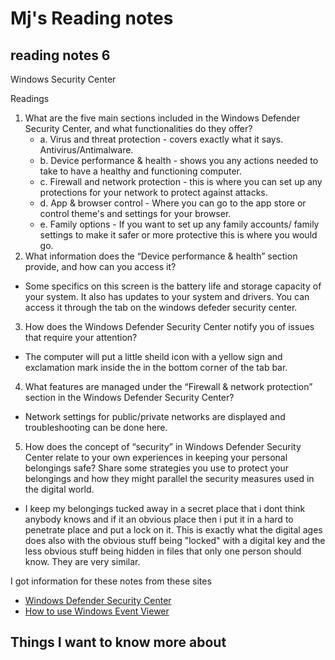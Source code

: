 # Mj's Reading notes
## reading notes 6
Windows Security Center

Readings


1. What are the five main sections included in the Windows Defender Security Center, and what functionalities do they offer?
    - a. Virus and threat protection - covers exactly what it says. Antivirus/Antimalware. 
    - b. Device performance & health - shows you any actions needed to take to have a healthy and functioning computer. 
    - c. Firewall and network protection - this is where you can set up any protections for your network to protect against attacks.
    - d. App & browser control - Where you can go to the app store or control theme's and settings for your browser. 
    - e. Family options - If you want to set up any family accounts/ family settings to make it safer or more protective this is where you would go. 
2. What information does the “Device performance & health” section provide, and how can you access it?
- Some specifics on this screen is the battery life and storage capacity of your system. It also has updates to your system and drivers. You can access it through the tab on the windows defeder security center. 
3. How does the Windows Defender Security Center notify you of issues that require your attention?
- The computer will put a little sheild icon with a yellow sign and exclamation mark inside the in the bottom corner of the tab bar. 
4. What features are managed under the “Firewall & network protection” section in the Windows Defender Security Center?
- Network settings for public/private networks are displayed and troubleshooting can be done here. 
5. How does the concept of “security” in Windows Defender Security Center relate to your own experiences in keeping your personal belongings safe? Share some strategies you use to protect your belongings and how they might parallel the security measures used in the digital world.
- I keep my belongings tucked away in a secret place that i dont think anybody knows and if it an obvious place then i put it in a hard to penetrate place and put a lock on it. This is exactly what the digital ages does also with the obvious stuff being "locked" with a digital key and the less obvious stuff being hidden in files that only one person should know. They are very similar. 


I got information for these notes from these sites 
- [Windows Defender Security Center](https://www.thewindowsclub.com/windows-defender-security-center)
- [How to use Windows Event Viewer](https://www.faqforge.com/windows/windows-10/what-is-event-viewer-and-how-to-use-it-in-windows-10/)

## Things I want to know more about 
